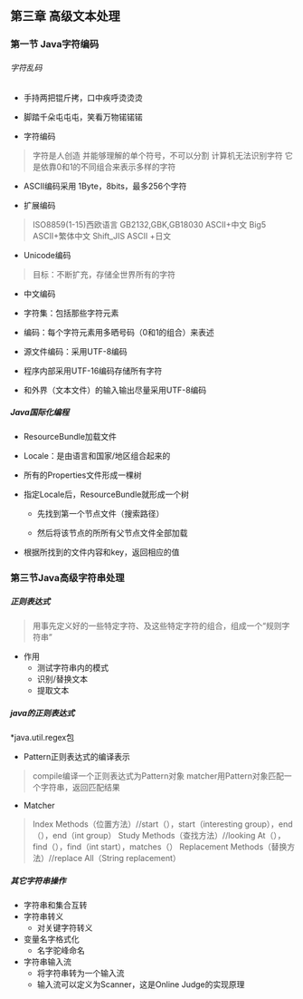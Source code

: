 ## 第三章 高级文本处理
###  第一节 Java字符编码
###### 字符乱码
* 手持两把锟斤拷，口中疾呼烫烫烫
* 脚踏千朵屯屯屯，笑看万物锘锘锘

* 字符编码
> 字符是人创造
> 并能够理解的单个符号，不可以分割
> 计算机无法识别字符
> 它是依靠0和1的不同组合来表示多样的字符
* ASCII编码采用 1Byte，8bits，最多256个字符 

* 扩展编码
> ISO8859(1-15)西欧语言
> GB2132,GBK,GB18030 ASCII+中文
> Big5 ASCII+繁体中文
> Shift_JIS ASCII +日文
* Unicode编码 
> 目标：不断扩充，存储全世界所有的字符
* 中文编码
* 字符集：包括那些字符元素
* 编码：每个字符元素用多晒号码（0和1的组合）来表述

* 源文件编码：采用UTF-8编码
* 程序内部采用UTF-16编码存储所有字符
* 和外界（文本文件）的输入输出尽量采用UTF-8编码

##### Java国际化编程

* ResourceBundle加载文件

* Locale：是由语言和国家/地区组合起来的

* 所有的Properties文件形成一棵树

* 指定Locale后，ResourceBundle就形成一个树

  * 先找到第一个节点文件（搜索路径）

  * 然后将该节点的所所有父节点文件全部加载

* 根据所找到的文件内容和key，返回相应的值

### 第三节Java高级字符串处理
##### 正则表达式
> 用事先定义好的一些特定字符、及这些特定字符的组合，组成一个“规则字符串”
* 作用
  * 测试字符串内的模式
  * 识别/替换文本
  * 提取文本

#####  java的正则表达式
*java.util.regex包

* Pattern正则表达式的编译表示
> compile编译一个正则表达式为Pattern对象
> matcher用Pattern对象匹配一个字符串，返回匹配结果
* Matcher
> Index Methods（位置方法）//start（），start（interesting group），end（），end（int group）
> Study Methods（查找方法）//looking At（），find（），find（int start），matches（）
> Replacement Methods（替换方法）//replace All（String replacement）
##### 其它字符串操作
* 字符串和集合互转
* 字符串转义
  * 对关键字符转义
* 变量名字格式化
  * 名字驼峰命名
* 字符串输入流
  * 将字符串转为一个输入流
  * 输入流可以定义为Scanner，这是Online Judge的实现原理










